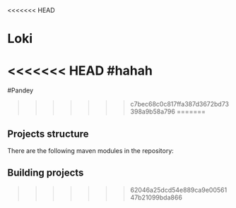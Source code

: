 <<<<<<< HEAD
# Loki
<<<<<<< HEAD
#hahah
=======
#Pandey
>>>>>>> c7bec68c0c817ffa387d3672bd73398a9b58a796
=======
## Projects structure

There are the following maven modules in the repository:

 
 
## Building projects

>>>>>>> 62046a25dcd54e889ca9e0056147b21099bda866
